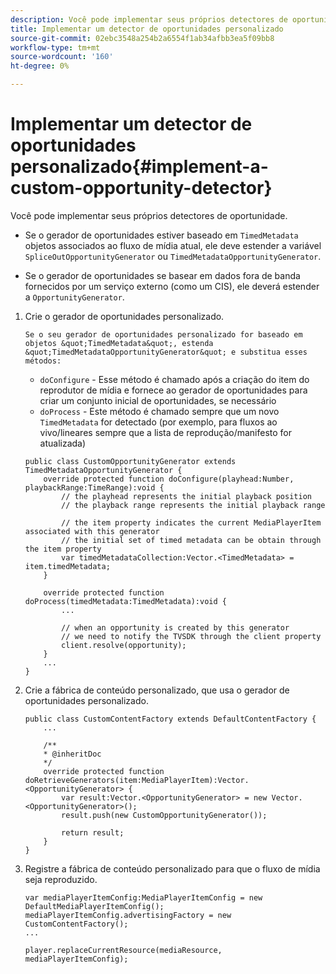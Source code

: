 ```yaml
---
description: Você pode implementar seus próprios detectores de oportunidade.
title: Implementar um detector de oportunidades personalizado
source-git-commit: 02ebc3548a254b2a6554f1ab34afbb3ea5f09bb8
workflow-type: tm+mt
source-wordcount: '160'
ht-degree: 0%

---
```


# Implementar um detector de oportunidades personalizado{#implement-a-custom-opportunity-detector}

Você pode implementar seus próprios detectores de oportunidade.

* Se o gerador de oportunidades estiver baseado em `TimedMetadata` objetos associados ao fluxo de mídia atual, ele deve estender a variável `SpliceOutOpportunityGenerator` ou `TimedMetadataOpportunityGenerator`.

* Se o gerador de oportunidades se basear em dados fora de banda fornecidos por um serviço externo (como um CIS), ele deverá estender a `OpportunityGenerator`.

1. Crie o gerador de oportunidades personalizado.

       Se o seu gerador de oportunidades personalizado for baseado em objetos &quot;TimedMetadata&quot;, estenda &quot;TimedMetadataOpportunityGenerator&quot; e substitua esses métodos:
   
   * `doConfigure` - Esse método é chamado após a criação do item do reprodutor de mídia e fornece ao gerador de oportunidades para criar um conjunto inicial de oportunidades, se necessário
   * `doProcess` - Este método é chamado sempre que um novo `TimedMetadata` for detectado (por exemplo, para fluxos ao vivo/lineares sempre que a lista de reprodução/manifesto for atualizada)

   ```
   public class CustomOpportunityGenerator extends TimedMetadataOpportunityGenerator { 
       override protected function doConfigure(playhead:Number, playbackRange:TimeRange):void { 
           // the playhead represents the initial playback position 
           // the playback range represents the initial playback range 
   
           // the item property indicates the current MediaPlayerItem associated with this generator 
           // the initial set of timed metadata can be obtain through the item property 
           var timedMetadataCollection:Vector.<TimedMetadata> = item.timedMetadata; 
       } 
   
       override protected function doProcess(timedMetadata:TimedMetadata):void { 
           ... 
   
           // when an opportunity is created by this generator 
           // we need to notify the TVSDK through the client property 
           client.resolve(opportunity); 
       }  
       ... 
   }
   ```

1. Crie a fábrica de conteúdo personalizado, que usa o gerador de oportunidades personalizado.

   ```
   public class CustomContentFactory extends DefaultContentFactory { 
       ... 
   
       /** 
       * @inheritDoc 
       */ 
       override protected function doRetrieveGenerators(item:MediaPlayerItem):Vector.<OpportunityGenerator> { 
           var result:Vector.<OpportunityGenerator> = new Vector.<OpportunityGenerator>(); 
           result.push(new CustomOpportunityGenerator()); 
   
           return result; 
       } 
   }
   ```

1. Registre a fábrica de conteúdo personalizado para que o fluxo de mídia seja reproduzido.

   ```
   var mediaPlayerItemConfig:MediaPlayerItemConfig = new DefaultMediaPlayerItemConfig(); 
   mediaPlayerItemConfig.advertisingFactory = new CustomContentFactory(); 
   ... 
   
   player.replaceCurrentResource(mediaResource, mediaPlayerItemConfig);
   ```
